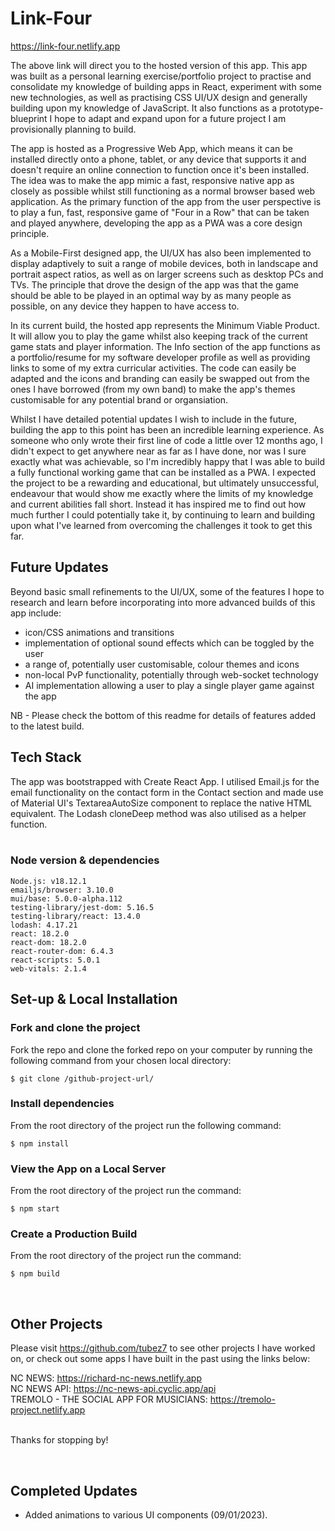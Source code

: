 # Link-Four

https://link-four.netlify.app

The above link will direct you to the hosted version of this app. This app was built as a personal learning exercise/portfolio project to practise and consolidate my knowledge of building apps in React, experiment with some new technologies, as well as practising CSS UI/UX design and generally building upon my knowledge of JavaScript. It also functions as a prototype-blueprint I hope to adapt and expand upon for a future project I am provisionally planning to build.

The app is hosted as a Progressive Web App, which means it can be installed directly onto a phone, tablet, or any device that supports it and doesn't require an online connection to function once it's been installed. The idea was to make the app mimic a fast, responsive native app as closely as possible whilst still functioning as a normal browser based web application. As the primary function of the app from the user perspective is to play a fun, fast, responsive game of "Four in a Row" that can be taken and played anywhere, developing the app as a PWA was a core design principle.

As a Mobile-First designed app, the UI/UX has also been implemented to display adaptively to suit a range of mobile devices, both in landscape and portrait aspect ratios, as well as on larger screens such as desktop PCs and TVs. The principle that drove the design of the app was that the game should be able to be played in an optimal way by as many people as possible, on any device they happen to have access to.

In its current build, the hosted app represents the Minimum Viable Product. It will allow you to play the game whilst also keeping track of the current game stats and player information. The Info section of the app functions as a portfolio/resume for my software developer profile as well as providing links to some of my extra curricular activities. The code can easily be adapted and the icons and branding can easily be swapped out from the ones I have borrowed (from my own band) to make the app's themes customisable for any potential brand or organsiation.

Whilst I have detailed potential updates I wish to include in the future, building the app to this point has been an incredible learning experience. As someone who only wrote their first line of code a little over 12 months ago, I didn't expect to get anywhere near as far as I have done, nor was I sure exactly what was achievable, so I'm incredibly happy that I was able to build a fully functional working game that can be installed as a PWA. I expected the project to be a rewarding and educational, but ultimately unsuccessful, endeavour that would show me exactly where the limits of my knowledge and current abilities fall short. Instead it has inspired me to find out how much further I could potentially take it, by continuing to learn and building upon what I've learned from overcoming the challenges it took to get this far. 


## Future Updates
Beyond basic small refinements to the UI/UX, some of the features I hope to research and learn before incorporating into more advanced builds of this app include:
 - icon/CSS animations and transitions
 - implementation of optional sound effects which can be toggled by the user
 - a range of, potentially user customisable, colour themes and icons
 - non-local PvP functionality, potentially through web-socket technology
 - AI implementation allowing a user to play a single player game against the app

 NB - Please check the bottom of this readme for details of features added to the latest build.


## Tech Stack
The app was bootstrapped with Create React App. I utilised Email.js for the email functionality on the contact form in the Contact section and made use of Material UI's TextareaAutoSize component to replace the native HTML equivalent. The Lodash cloneDeep method was also utilised as a helper function.
<br>
<br>

### Node version & dependencies
```
Node.js: v18.12.1
emailjs/browser: 3.10.0
mui/base: 5.0.0-alpha.112
testing-library/jest-dom: 5.16.5
testing-library/react: 13.4.0
lodash: 4.17.21
react: 18.2.0
react-dom: 18.2.0
react-router-dom: 6.4.3
react-scripts: 5.0.1
web-vitals: 2.1.4
```

## Set-up & Local Installation 

### Fork and clone the project
Fork the repo and clone the forked repo on your computer by running the following command from your chosen local directory:
```
$ git clone /github-project-url/
``` 

### Install dependencies
From the root directory of the project run the following command: 
```
$ npm install
``` 

### View the App on a Local Server
From the root directory of the project run the command:
```
$ npm start
``` 

### Create a Production Build
From the root directory of the project run the command:
```
$ npm build
``` 
<br>

## Other Projects

Please visit https://github.com/tubez7 to see other projects I have worked on, or check out some apps I have built in the past using the links below:

NC NEWS: https://richard-nc-news.netlify.app \
NC NEWS API: https://nc-news-api.cyclic.app/api \
TREMOLO - THE SOCIAL APP FOR MUSICIANS: https://tremolo-project.netlify.app

 \
Thanks for stopping by! 

<br>

## Completed Updates
 - Added animations to various UI components (09/01/2023).
